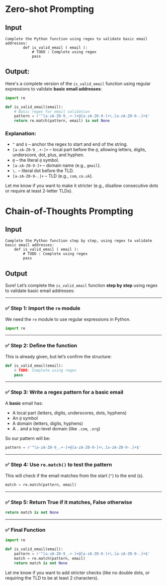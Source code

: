 # Zero-shot Prompting

## Input  
    Complete the Python function using regex to validate basic email addresses:
            def is_valid_email ( email ):
                # TODO : Complete using regex
                pass

## Output: 
Here's a complete version of the `is_valid_email` function using regular expressions to validate **basic email addresses**:

```python
import re

def is_valid_email(email):
    # Basic regex for email validation
    pattern = r'^[a-zA-Z0-9_.+-]+@[a-zA-Z0-9-]+\.[a-zA-Z0-9-.]+$'
    return re.match(pattern, email) is not None
```

### Explanation:
- `^` and `$` – anchor the regex to start and end of the string.
- `[a-zA-Z0-9_.+-]+` – local part before the `@`, allowing letters, digits, underscore, dot, plus, and hyphen.
- `@` – the literal `@` symbol.
- `[a-zA-Z0-9-]+` – domain name (e.g., `gmail`).
- `\.` – literal dot before the TLD.
- `[a-zA-Z0-9-.]+` – TLD (e.g., `com`, `co.uk`).

Let me know if you want to make it stricter (e.g., disallow consecutive dots or require at least 2-letter TLDs).


# Chain-of-Thoughts Prompting

## Input 
    Complete the Python function step by step, using regex to validate basic email addresses:
        def is_valid_email ( email ):
            # TODO : Complete using regex
            pass
    
## Output
Sure! Let’s complete the `is_valid_email` function **step by step** using regex to validate basic email addresses:

---

### ✅ **Step 1: Import the `re` module**
We need the `re` module to use regular expressions in Python.

```python
import re
```

---

### ✅ **Step 2: Define the function**
This is already given, but let’s confirm the structure:

```python
def is_valid_email(email):
    # TODO: Complete using regex
    pass
```

---

### ✅ **Step 3: Write a regex pattern for a basic email**
A **basic** email has:
- A local part (letters, digits, underscores, dots, hyphens)
- An `@` symbol
- A domain (letters, digits, hyphens)
- A `.` and a top-level domain (like `.com`, `.org`)

So our pattern will be:

```python
pattern = r'^[a-zA-Z0-9_.+-]+@[a-zA-Z0-9-]+\.[a-zA-Z0-9-.]+$'
```

---

### ✅ **Step 4: Use `re.match()` to test the pattern**
This will check if the email matches from the start (`^`) to the end (`$`).

```python
match = re.match(pattern, email)
```

---

### ✅ **Step 5: Return True if it matches, False otherwise**

```python
return match is not None
```

---

### ✅ **Final Function**

```python
import re

def is_valid_email(email):
    pattern = r'^[a-zA-Z0-9_.+-]+@[a-zA-Z0-9-]+\.[a-zA-Z0-9-.]+$'
    match = re.match(pattern, email)
    return match is not None
```

Let me know if you want to add stricter checks (like no double dots, or requiring the TLD to be at least 2 characters).